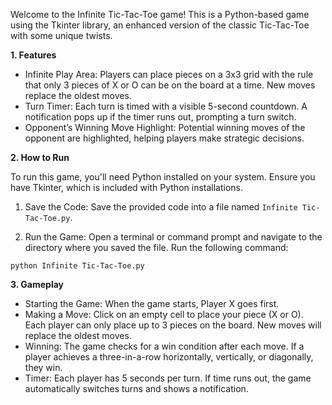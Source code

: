 Welcome to the Infinite Tic-Tac-Toe game! This is a Python-based game using the Tkinter library, an enhanced version of the classic Tic-Tac-Toe with some unique twists.

**1. Features**

- Infinite Play Area: Players can place pieces on a 3x3 grid with the rule that only 3 pieces of X or O can be on the board at a time. New moves replace the oldest moves.
- Turn Timer: Each turn is timed with a visible 5-second countdown. A notification pops up if the timer runs out, prompting a turn switch.
- Opponent’s Winning Move Highlight: Potential winning moves of the opponent are highlighted, helping players make strategic decisions.

**2. How to Run**

  To run this game, you'll need Python installed on your system. Ensure you have Tkinter, which is included with Python installations.

  1. Save the Code: Save the provided code into a file named `Infinite Tic-Tac-Toe.py`.

  2. Run the Game: Open a terminal or command prompt and navigate to the directory where you saved the file. Run the following command:
   
   `python Infinite Tic-Tac-Toe.py`

**3. Gameplay**

- Starting the Game: When the game starts, Player X goes first.
- Making a Move: Click on an empty cell to place your piece (X or O). Each player can only place up to 3 pieces on the board. New moves will replace the oldest moves.
- Winning: The game checks for a win condition after each move. If a player achieves a three-in-a-row horizontally, vertically, or diagonally, they win.
- Timer: Each player has 5 seconds per turn. If time runs out, the game automatically switches turns and shows a notification.
